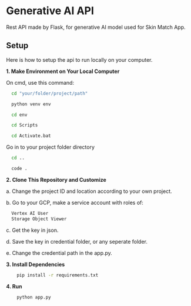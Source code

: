 
# Generative AI API

Rest API made by Flask, for generative AI model used for Skin Match App.


## Setup

Here is how to setup the api to run locally on your computer.


**1. Make Environment on Your Local Computer**

On cmd, use this command:
```bash
  cd "your/folder/project/path"
```
```bash
  python venv env
```
```bash
  cd env
```
```bash
  cd Scripts
```
```bash
  cd Activate.bat
```
Go in to your project folder directory
```bash
  cd ..
```
```bash
  code .
```


**2. Clone This Repository and Customize**

a. Change the project ID and location according to your own project.

b. Go to your GCP, make a service account with roles of:
```bash
  Vertex AI User
  Storage Object Viewer
```
c. Get the key in json.

d. Save the key in credential folder, or any seperate folder.

e. Change the credential path in the app.py.


**3. Install Dependencies**
```bash
    pip install -r requirements.txt
```


**4. Run**
```bash
    python app.py
```
